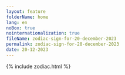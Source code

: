```yaml
---
layout: feature
folderName: home
lang: en
noBox: true
nointernationalization: true
fileName: zodiac-sign-for-20-december-2023
permalink: zodiac-sign-for-20-december-2023
date: 20-12-2023
---
```

{% include zodiac.html %}
